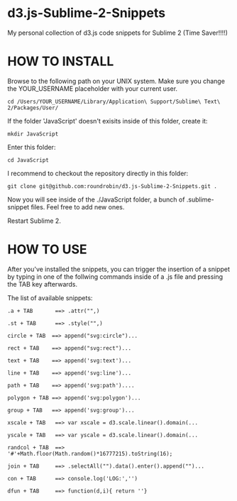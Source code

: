 d3.js-Sublime-2-Snippets
========================

My personal collection of d3.js code snippets for Sublime 2 (Time Saver!!!!)


HOW TO INSTALL
==============
Browse to the following path on your UNIX system. Make sure you change the YOUR_USERNAME placeholder
with your current user.
```
cd /Users/YOUR_USERNAME/Library/Application\ Support/Sublime\ Text\ 2/Packages/User/
```

If the folder 'JavaScript' doesn't exisits inside of this folder, create it:
```
mkdir JavaScript
```
Enter this folder:
```
cd JavaScript
```

I recommend to checkout the repository directly in this folder:

```
git clone git@github.com:roundrobin/d3.js-Sublime-2-Snippets.git .
```

Now you will see inside of the ./JavaScript folder, a bunch of .sublime-snippet files.
Feel free to add new ones.

Restart Sublime 2.

HOW TO USE
==============
After you've installed the snippets, you can trigger the insertion of a snippet by typing in one of 
the follwing commands inside of a .js file and pressing the TAB key afterwards.

The list of available snippets:
```
.a + TAB       ==> .attr("",)

.st + TAB      ==> .style("",)

circle + TAB  ==> append("svg:circle")...

rect + TAB    ==> append("svg:rect")...

text + TAB    ==> append('svg:text')...

line + TAB    ==> append('svg:line')...

path + TAB    ==> append('svg:path')....

polygon + TAB ==> append('svg:polygon')...

group + TAB   ==> append('svg:group')...
                    
xscale + TAB   ==> var xscale = d3.scale.linear().domain(...

yscale + TAB   ==> var yscale = d3.scale.linear().domain(...

randcol + TAB  ==> '#'+Math.floor(Math.random()*16777215).toString(16);

join + TAB     ==> .selectAll("").data().enter().append("")...

con + TAB      ==> console.log('LOG:','')

dfun + TAB     ==> function(d,i){ return ''} 
```




